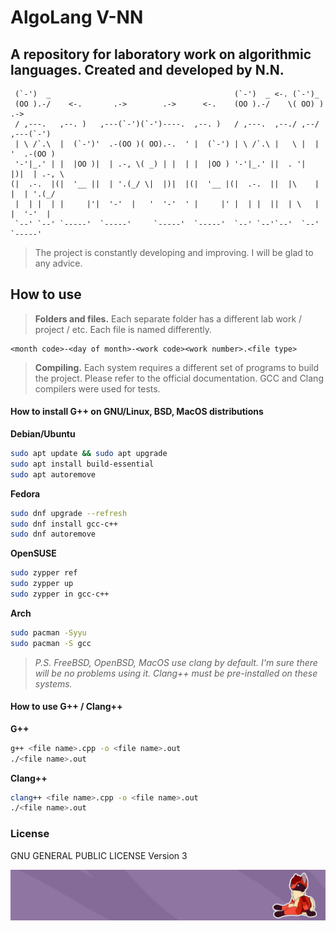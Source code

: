 # **AlgoLang V-NN**

## A repository for laboratory work on algorithmic languages. Created and developed by N.N.

```
 (`-')  _                                         (`-')  _ <-. (`-')_
 (OO ).-/    <-.       .->        .->      <-.    (OO ).-/    \( OO) )    .->
 / ,---.   ,--. )   ,---(`-')(`-')----.  ,--. )   / ,---.  ,--./ ,--/  ,---(`-')
 | \ /`.\  |  (`-')'  .-(OO )( OO).-.  ' |  (`-') | \ /`.\ |   \ |  | '  .-(OO )
 '-'|_.' | |  |OO )|  | .-, \( _) | |  | |  |OO ) '-'|_.' ||  . '|  |)|  | .-, \
(|  .-.  |(|  '__ ||  | '.(_/ \|  |)|  |(|  '__ |(|  .-.  ||  |\    | |  | '.(_/
 |  | |  | |     |'|  '-'  |   '  '-'  ' |     |' |  | |  ||  | \   | |  '-'  |
 `--' `--' `-----'  `-----'     `-----'  `-----'  `--' `--'`--'  `--'  `-----'
```

> The project is constantly developing and improving.
> I will be glad to any advice. 

## How to use

> **Folders and files.**
> Each separate folder has a different lab work / project / etc. Each file is named differently.

```
<month code>-<day of month>-<work code><work number>.<file type>
```

> **Compiling.**
> Each system requires a different set of programs to build the project.
> Please refer to the official documentation. 
> GCC and Clang compilers were used for tests.

#### How to install G++ on GNU/Linux, BSD, MacOS distributions

**Debian/Ubuntu**

```sh
sudo apt update && sudo apt upgrade
sudo apt install build-essential
sudo apt autoremove
```

**Fedora**

```sh
sudo dnf upgrade --refresh
sudo dnf install gcc-c++
sudo dnf autoremove
```

**OpenSUSE**

```sh
sudo zypper ref
sudo zypper up
sudo zypper in gcc-c++
```

**Arch**

```sh
sudo pacman -Syyu
sudo pacman -S gcc
```

> _P.S. FreeBSD, OpenBSD, MacOS use clang by default. I'm sure there will be no problems using it._
> _Clang++ must be pre-installed on these systems._


#### How to use G++ / Clang++

**G++**

```sh
g++ <file name>.cpp -o <file name>.out
./<file name>.out
```

**Clang++**

```sh
clang++ <file name>.cpp -o <file name>.out
./<file name>.out
```

### License
GNU GENERAL PUBLIC LICENSE Version 3

<p align="center">
<img alt="Links purple banner" src="Artwork/Links-banner-lightpurple-by-sibistel-and-theiiird.png"/>
</p>
